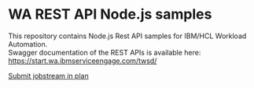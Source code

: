 # WA REST API Node.js samples
This repository contains Node.js Rest API samples for IBM/HCL Workload Automation.  
Swagger documentation of the REST APIs is available here: https://start.wa.ibmserviceengage.com/twsd/

[Submit jobstream in plan](https://github.com/WAdev0/WA_REST_API_Node_samples/blob/master/app/submit_jobstream.js)